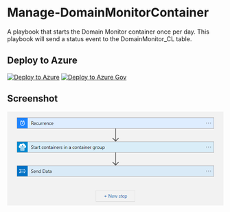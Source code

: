 # Manage-DomainMonitorContainer

A playbook that starts the Domain Monitor container once per day. This playbook will send a status event to the DomainMonitor_CL table.

## Deploy to Azure

[![Deploy to Azure](https://aka.ms/deploytoazurebutton)](https://portal.azure.com/#create/Microsoft.Template/uri/https%3A%2F%2Fraw.githubusercontent.com%2Fh0ffayyy%2FSentinelDomainMonitor%2Fmaster%2FPlaybooks%2FManaged-DomainMonitorContainer%2Fazuredeploy.json)
[![Deploy to Azure Gov](https://aka.ms/deploytoazuregovbutton)](https://portal.azure.com/#create/Microsoft.Template/uri/https%3A%2F%2Fraw.githubusercontent.com%2Fh0ffayyy%2FSentinelDomainMonitor%2Fmaster%2FPlaybooks%2FManaged-DomainMonitorContainer%2Fazuredeploy.json)

## Screenshot

![](../../images/domainmonitor_playbook.png)